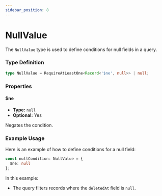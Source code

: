 ```yaml
---
sidebar_position: 8
---
```


# NullValue

The `NullValue` type is used to define conditions for null fields in a query.

### Type Definition
```typescript
type NullValue = RequireAtLeastOne<Record<'$ne', null>> | null;
```

### Properties

#### $ne

- **Type:** `null`
- **Optional:** Yes

Negates the condition.

### Example Usage

Here is an example of how to define conditions for a null field:
```typescript
const nullCondition: NullValue = {
  $ne: null
};
```

In this example:
- The query filters records where the `deletedAt` field is `null`.

